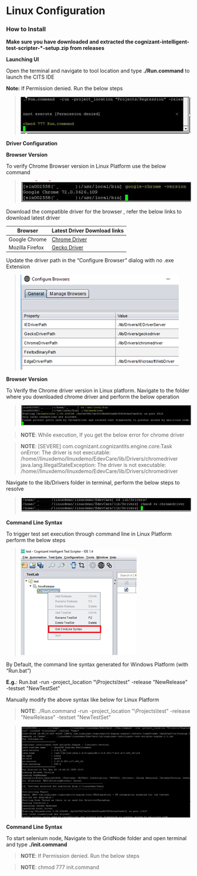 # Linux Configuration

### How to Install


 **Make sure you have downloaded and extracted the cognizant-intelligent-test-scripter-*-setup.zip from releases**


**Launching UI**

Open the terminal and navigate to tool location and type **./Run.command** to launch the CITS IDE

**Note:** If Permission denied. Run the below steps

> ![](faqImage\permission.png)

**Driver Configuration**

**Browser Version**

To verify Chrome Browser version in Linux Platform use the below command

> ![](faqImage\chrome_v.png)

Download the compatible driver for the browser , refer the below links to download latest driver

Browser | Latest Driver Download links
--------|-----------------------------
Google Chrome | [Chrome Driver](https://sites.google.com/a/chromium.org/chromedriver/downloads)
Mozilla Firefox | [Gecko Driver](https://github.com/mozilla/geckodriver/releases)

Update the driver path in the “Configure Browser” dialog with no .exe Extension

> ![](faqImage\browser_cfg.png)

**Browser Version**

To Verify the Chrome driver version in Linux platform. Navigate to the folder where you downloaded chrome driver and perform the below operation

> ![](faqImage\driver_v.png)

> **NOTE**: While execution, If you get the below error for chrome driver 

> **NOTE**: [SEVERE] com.cognizant.cognizantits.engine.core.Task onError: The driver is not executable: /home/<user>/linuxdemo/linuxdemo/EdevCare/lib/Drivers/chromedriver java.lang.IllegalStateException: The driver is not executable: /home/<user>/linuxdemo/linuxdemo/EdevCare/lib/Drivers/chromedriver

Navigate to the lib/Drivers folder in terminal, perform the below steps to resolve

> ![](faqImage\driver_per.png)

**Command Line Syntax**

To trigger test set execution through command line in Linux Platform perform the below steps

> ![](faqImage\cmd.png)

By Default, the command line syntax generated for Windows Platform (with “Run.bat”)

**E.g.**: Run.bat -run -project_location “\Projects\test" -release "NewRelease" -testset "NewTestSet"

Manually modify the above syntax like below for Linux Platform

> **NOTE**: ./Run.command -run -project_location "\Projects\test" -release "NewRelease" -testset "NewTestSet"

> ![](faqImage\run_cmd.png)

**Command Line Syntax**

To start selenium node, Navigate to the GridNode folder and open terminal and type **./init.command**

> **NOTE**: If Permission denied. Run the below steps

> **NOTE**: chmod 777 init.command


